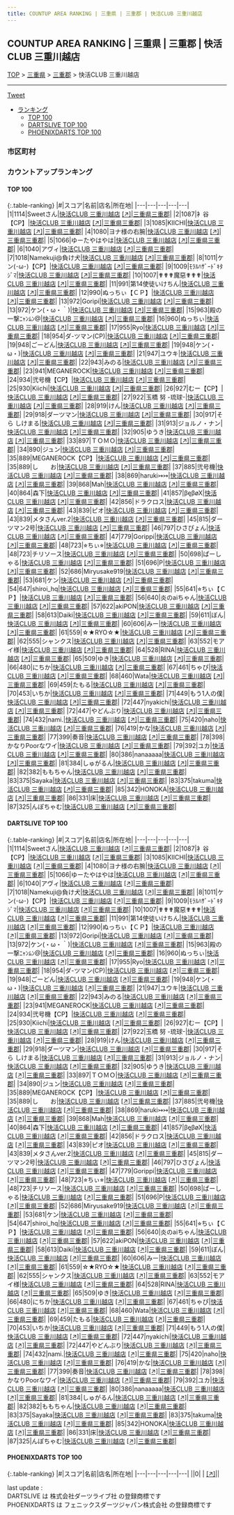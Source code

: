 ```yaml
---
title: COUNTUP AREA RANKING | 三重県 | 三重郡 | 快活CLUB 三重川越店
---
```

## COUNTUP AREA RANKING | 三重県 | 三重郡 | 快活CLUB 三重川越店

[TOP](/darts/rank/) > [三重県](/darts/rank/三重県/) > [三重郡](/darts/rank/三重県/三重郡/) > 快活CLUB 三重川越店

___

<a href="https://twitter.com/share?ref_src=twsrc%5Etfw" data-text="COUNTUP AREA RANKING | 三重県三重郡快活CLUB 三重川越店" class="twitter-share-button" data-hashtags="DARTSLIVE,PHOENIXDARTS,darts,ダーツ" data-show-count="false">Tweet</a>

* [ランキング](#カウントアップランキング)
    * [TOP 100](#top-100)
    * [DARTSLIVE TOP 100](#dartslive-top-100)
    * [PHOENIXDARTS TOP 100](#phoenixdarts-top-100)

### 市区町村

<ul>

</ul>

### カウントアップランキング

#### TOP 100



{:.table-ranking}
|#|スコア|名前|店名|所在地|
|---|---|---|---|---|
|1|1114|<span class="rank-name-dl">Sweetさん</span>|<a href="/darts/rank/shops/ddd2017b80df137f5f9f3321c1147265.html">快活CLUB 三重川越店</a> <a href="https://search.dartslive.com/jp/shop/ddd2017b80df137f5f9f3321c1147265">[↗]</a>|<a href="/darts/rank/三重県/三重郡">三重県三重郡</a>|
|2|1087|<span class="rank-name-dl">衤谷【CP】</span>|<a href="/darts/rank/shops/ddd2017b80df137f5f9f3321c1147265.html">快活CLUB 三重川越店</a> <a href="https://search.dartslive.com/jp/shop/ddd2017b80df137f5f9f3321c1147265">[↗]</a>|<a href="/darts/rank/三重県/三重郡">三重県三重郡</a>|
|3|1085|<span class="rank-name-dl">KIICHI</span>|<a href="/darts/rank/shops/ddd2017b80df137f5f9f3321c1147265.html">快活CLUB 三重川越店</a> <a href="https://search.dartslive.com/jp/shop/ddd2017b80df137f5f9f3321c1147265">[↗]</a>|<a href="/darts/rank/三重県/三重郡">三重県三重郡</a>|
|4|1080|<span class="rank-name-dl">ヨナ様の右腕</span>|<a href="/darts/rank/shops/ddd2017b80df137f5f9f3321c1147265.html">快活CLUB 三重川越店</a> <a href="https://search.dartslive.com/jp/shop/ddd2017b80df137f5f9f3321c1147265">[↗]</a>|<a href="/darts/rank/三重県/三重郡">三重県三重郡</a>|
|5|1066|<span class="rank-name-dl">ゆーたやはやは</span>|<a href="/darts/rank/shops/ddd2017b80df137f5f9f3321c1147265.html">快活CLUB 三重川越店</a> <a href="https://search.dartslive.com/jp/shop/ddd2017b80df137f5f9f3321c1147265">[↗]</a>|<a href="/darts/rank/三重県/三重郡">三重県三重郡</a>|
|6|1040|<span class="rank-name-dl">アヴィ</span>|<a href="/darts/rank/shops/ddd2017b80df137f5f9f3321c1147265.html">快活CLUB 三重川越店</a> <a href="https://search.dartslive.com/jp/shop/ddd2017b80df137f5f9f3321c1147265">[↗]</a>|<a href="/darts/rank/三重県/三重郡">三重県三重郡</a>|
|7|1018|<span class="rank-name-dl">Namekuji@負け犬</span>|<a href="/darts/rank/shops/ddd2017b80df137f5f9f3321c1147265.html">快活CLUB 三重川越店</a> <a href="https://search.dartslive.com/jp/shop/ddd2017b80df137f5f9f3321c1147265">[↗]</a>|<a href="/darts/rank/三重県/三重郡">三重県三重郡</a>|
|8|1011|<span class="rank-name-dl">ケン(･ω･)【CP】</span>|<a href="/darts/rank/shops/ddd2017b80df137f5f9f3321c1147265.html">快活CLUB 三重川越店</a> <a href="https://search.dartslive.com/jp/shop/ddd2017b80df137f5f9f3321c1147265">[↗]</a>|<a href="/darts/rank/三重県/三重郡">三重県三重郡</a>|
|9|1009|<span class="rank-name-dl">ﾓﾗﾙﾊｻﾞｰﾄﾞｷﾀｼﾞﾏ</span>|<a href="/darts/rank/shops/ddd2017b80df137f5f9f3321c1147265.html">快活CLUB 三重川越店</a> <a href="https://search.dartslive.com/jp/shop/ddd2017b80df137f5f9f3321c1147265">[↗]</a>|<a href="/darts/rank/三重県/三重郡">三重県三重郡</a>|
|10|1007|<span class="rank-name-dl">✟✟✟魔惡✟✟✟</span>|<a href="/darts/rank/shops/ddd2017b80df137f5f9f3321c1147265.html">快活CLUB 三重川越店</a> <a href="https://search.dartslive.com/jp/shop/ddd2017b80df137f5f9f3321c1147265">[↗]</a>|<a href="/darts/rank/三重県/三重郡">三重県三重郡</a>|
|11|991|<span class="rank-name-dl">第14使徒いけちん</span>|<a href="/darts/rank/shops/ddd2017b80df137f5f9f3321c1147265.html">快活CLUB 三重川越店</a> <a href="https://search.dartslive.com/jp/shop/ddd2017b80df137f5f9f3321c1147265">[↗]</a>|<a href="/darts/rank/三重県/三重郡">三重県三重郡</a>|
|12|990|<span class="rank-name-dl">ぬっちぃ【ＣＰ】</span>|<a href="/darts/rank/shops/ddd2017b80df137f5f9f3321c1147265.html">快活CLUB 三重川越店</a> <a href="https://search.dartslive.com/jp/shop/ddd2017b80df137f5f9f3321c1147265">[↗]</a>|<a href="/darts/rank/三重県/三重郡">三重県三重郡</a>|
|13|972|<span class="rank-name-dl">Goripi</span>|<a href="/darts/rank/shops/ddd2017b80df137f5f9f3321c1147265.html">快活CLUB 三重川越店</a> <a href="https://search.dartslive.com/jp/shop/ddd2017b80df137f5f9f3321c1147265">[↗]</a>|<a href="/darts/rank/三重県/三重郡">三重県三重郡</a>|
|13|972|<span class="rank-name-dl">ケン(・ω・｀)</span>|<a href="/darts/rank/shops/ddd2017b80df137f5f9f3321c1147265.html">快活CLUB 三重川越店</a> <a href="https://search.dartslive.com/jp/shop/ddd2017b80df137f5f9f3321c1147265">[↗]</a>|<a href="/darts/rank/三重県/三重郡">三重県三重郡</a>|
|15|963|<span class="rank-name-dl">殿の一撃ﾆｬﾝﾑﾝ@</span>|<a href="/darts/rank/shops/ddd2017b80df137f5f9f3321c1147265.html">快活CLUB 三重川越店</a> <a href="https://search.dartslive.com/jp/shop/ddd2017b80df137f5f9f3321c1147265">[↗]</a>|<a href="/darts/rank/三重県/三重郡">三重県三重郡</a>|
|16|960|<span class="rank-name-dl">ぬっちぃ</span>|<a href="/darts/rank/shops/ddd2017b80df137f5f9f3321c1147265.html">快活CLUB 三重川越店</a> <a href="https://search.dartslive.com/jp/shop/ddd2017b80df137f5f9f3321c1147265">[↗]</a>|<a href="/darts/rank/三重県/三重郡">三重県三重郡</a>|
|17|955|<span class="rank-name-dl">Ryo</span>|<a href="/darts/rank/shops/ddd2017b80df137f5f9f3321c1147265.html">快活CLUB 三重川越店</a> <a href="https://search.dartslive.com/jp/shop/ddd2017b80df137f5f9f3321c1147265">[↗]</a>|<a href="/darts/rank/三重県/三重郡">三重県三重郡</a>|
|18|954|<span class="rank-name-dl">ダ-ツマン(CP)</span>|<a href="/darts/rank/shops/ddd2017b80df137f5f9f3321c1147265.html">快活CLUB 三重川越店</a> <a href="https://search.dartslive.com/jp/shop/ddd2017b80df137f5f9f3321c1147265">[↗]</a>|<a href="/darts/rank/三重県/三重郡">三重県三重郡</a>|
|19|948|<span class="rank-name-dl">ごーどん</span>|<a href="/darts/rank/shops/ddd2017b80df137f5f9f3321c1147265.html">快活CLUB 三重川越店</a> <a href="https://search.dartslive.com/jp/shop/ddd2017b80df137f5f9f3321c1147265">[↗]</a>|<a href="/darts/rank/三重県/三重郡">三重県三重郡</a>|
|19|948|<span class="rank-name-dl">ケン(・ω・)</span>|<a href="/darts/rank/shops/ddd2017b80df137f5f9f3321c1147265.html">快活CLUB 三重川越店</a> <a href="https://search.dartslive.com/jp/shop/ddd2017b80df137f5f9f3321c1147265">[↗]</a>|<a href="/darts/rank/三重県/三重郡">三重県三重郡</a>|
|21|947|<span class="rank-name-dl">ユウキ</span>|<a href="/darts/rank/shops/ddd2017b80df137f5f9f3321c1147265.html">快活CLUB 三重川越店</a> <a href="https://search.dartslive.com/jp/shop/ddd2017b80df137f5f9f3321c1147265">[↗]</a>|<a href="/darts/rank/三重県/三重郡">三重県三重郡</a>|
|22|943|<span class="rank-name-dl">みのる</span>|<a href="/darts/rank/shops/ddd2017b80df137f5f9f3321c1147265.html">快活CLUB 三重川越店</a> <a href="https://search.dartslive.com/jp/shop/ddd2017b80df137f5f9f3321c1147265">[↗]</a>|<a href="/darts/rank/三重県/三重郡">三重県三重郡</a>|
|23|941|<span class="rank-name-dl">MEGANEROCK</span>|<a href="/darts/rank/shops/ddd2017b80df137f5f9f3321c1147265.html">快活CLUB 三重川越店</a> <a href="https://search.dartslive.com/jp/shop/ddd2017b80df137f5f9f3321c1147265">[↗]</a>|<a href="/darts/rank/三重県/三重郡">三重県三重郡</a>|
|24|934|<span class="rank-name-dl">弐号機【CP】</span>|<a href="/darts/rank/shops/ddd2017b80df137f5f9f3321c1147265.html">快活CLUB 三重川越店</a> <a href="https://search.dartslive.com/jp/shop/ddd2017b80df137f5f9f3321c1147265">[↗]</a>|<a href="/darts/rank/三重県/三重郡">三重県三重郡</a>|
|25|930|<span class="rank-name-dl">Kiichi</span>|<a href="/darts/rank/shops/ddd2017b80df137f5f9f3321c1147265.html">快活CLUB 三重川越店</a> <a href="https://search.dartslive.com/jp/shop/ddd2017b80df137f5f9f3321c1147265">[↗]</a>|<a href="/darts/rank/三重県/三重郡">三重県三重郡</a>|
|26|927|<span class="rank-name-dl">むー【CP】</span>|<a href="/darts/rank/shops/ddd2017b80df137f5f9f3321c1147265.html">快活CLUB 三重川越店</a> <a href="https://search.dartslive.com/jp/shop/ddd2017b80df137f5f9f3321c1147265">[↗]</a>|<a href="/darts/rank/三重県/三重郡">三重県三重郡</a>|
|27|922|<span class="rank-name-dl">玉橋 努 -琉球-</span>|<a href="/darts/rank/shops/ddd2017b80df137f5f9f3321c1147265.html">快活CLUB 三重川越店</a> <a href="https://search.dartslive.com/jp/shop/ddd2017b80df137f5f9f3321c1147265">[↗]</a>|<a href="/darts/rank/三重県/三重郡">三重県三重郡</a>|
|28|919|<span class="rank-name-dl">けん</span>|<a href="/darts/rank/shops/ddd2017b80df137f5f9f3321c1147265.html">快活CLUB 三重川越店</a> <a href="https://search.dartslive.com/jp/shop/ddd2017b80df137f5f9f3321c1147265">[↗]</a>|<a href="/darts/rank/三重県/三重郡">三重県三重郡</a>|
|29|918|<span class="rank-name-dl">ダーツマン</span>|<a href="/darts/rank/shops/ddd2017b80df137f5f9f3321c1147265.html">快活CLUB 三重川越店</a> <a href="https://search.dartslive.com/jp/shop/ddd2017b80df137f5f9f3321c1147265">[↗]</a>|<a href="/darts/rank/三重県/三重郡">三重県三重郡</a>|
|30|917|<span class="rank-name-dl">そら しけまる</span>|<a href="/darts/rank/shops/ddd2017b80df137f5f9f3321c1147265.html">快活CLUB 三重川越店</a> <a href="https://search.dartslive.com/jp/shop/ddd2017b80df137f5f9f3321c1147265">[↗]</a>|<a href="/darts/rank/三重県/三重郡">三重県三重郡</a>|
|31|913|<span class="rank-name-dl">ジョルノ・ナン</span>|<a href="/darts/rank/shops/ddd2017b80df137f5f9f3321c1147265.html">快活CLUB 三重川越店</a> <a href="https://search.dartslive.com/jp/shop/ddd2017b80df137f5f9f3321c1147265">[↗]</a>|<a href="/darts/rank/三重県/三重郡">三重県三重郡</a>|
|32|905|<span class="rank-name-dl">ゆうき</span>|<a href="/darts/rank/shops/ddd2017b80df137f5f9f3321c1147265.html">快活CLUB 三重川越店</a> <a href="https://search.dartslive.com/jp/shop/ddd2017b80df137f5f9f3321c1147265">[↗]</a>|<a href="/darts/rank/三重県/三重郡">三重県三重郡</a>|
|33|897|<span class="rank-name-dl">ＴＯＭＯ</span>|<a href="/darts/rank/shops/ddd2017b80df137f5f9f3321c1147265.html">快活CLUB 三重川越店</a> <a href="https://search.dartslive.com/jp/shop/ddd2017b80df137f5f9f3321c1147265">[↗]</a>|<a href="/darts/rank/三重県/三重郡">三重県三重郡</a>|
|34|890|<span class="rank-name-dl">ジュン</span>|<a href="/darts/rank/shops/ddd2017b80df137f5f9f3321c1147265.html">快活CLUB 三重川越店</a> <a href="https://search.dartslive.com/jp/shop/ddd2017b80df137f5f9f3321c1147265">[↗]</a>|<a href="/darts/rank/三重県/三重郡">三重県三重郡</a>|
|35|889|<span class="rank-name-dl">MEGANEROCK【CP】</span>|<a href="/darts/rank/shops/ddd2017b80df137f5f9f3321c1147265.html">快活CLUB 三重川越店</a> <a href="https://search.dartslive.com/jp/shop/ddd2017b80df137f5f9f3321c1147265">[↗]</a>|<a href="/darts/rank/三重県/三重郡">三重県三重郡</a>|
|35|889|<span class="rank-name-dl">し　　お</span>|<a href="/darts/rank/shops/ddd2017b80df137f5f9f3321c1147265.html">快活CLUB 三重川越店</a> <a href="https://search.dartslive.com/jp/shop/ddd2017b80df137f5f9f3321c1147265">[↗]</a>|<a href="/darts/rank/三重県/三重郡">三重県三重郡</a>|
|37|885|<span class="rank-name-dl">弐号機</span>|<a href="/darts/rank/shops/ddd2017b80df137f5f9f3321c1147265.html">快活CLUB 三重川越店</a> <a href="https://search.dartslive.com/jp/shop/ddd2017b80df137f5f9f3321c1147265">[↗]</a>|<a href="/darts/rank/三重県/三重郡">三重県三重郡</a>|
|38|869|<span class="rank-name-dl">haruki↣↣</span>|<a href="/darts/rank/shops/ddd2017b80df137f5f9f3321c1147265.html">快活CLUB 三重川越店</a> <a href="https://search.dartslive.com/jp/shop/ddd2017b80df137f5f9f3321c1147265">[↗]</a>|<a href="/darts/rank/三重県/三重郡">三重県三重郡</a>|
|39|868|<span class="rank-name-dl">Mah</span>|<a href="/darts/rank/shops/ddd2017b80df137f5f9f3321c1147265.html">快活CLUB 三重川越店</a> <a href="https://search.dartslive.com/jp/shop/ddd2017b80df137f5f9f3321c1147265">[↗]</a>|<a href="/darts/rank/三重県/三重郡">三重県三重郡</a>|
|40|864|<span class="rank-name-dl">森下</span>|<a href="/darts/rank/shops/ddd2017b80df137f5f9f3321c1147265.html">快活CLUB 三重川越店</a> <a href="https://search.dartslive.com/jp/shop/ddd2017b80df137f5f9f3321c1147265">[↗]</a>|<a href="/darts/rank/三重県/三重郡">三重県三重郡</a>|
|41|857|<span class="rank-name-dl">βęβøX</span>|<a href="/darts/rank/shops/ddd2017b80df137f5f9f3321c1147265.html">快活CLUB 三重川越店</a> <a href="https://search.dartslive.com/jp/shop/ddd2017b80df137f5f9f3321c1147265">[↗]</a>|<a href="/darts/rank/三重県/三重郡">三重県三重郡</a>|
|42|856|<span class="rank-name-dl">ドラクロス</span>|<a href="/darts/rank/shops/ddd2017b80df137f5f9f3321c1147265.html">快活CLUB 三重川越店</a> <a href="https://search.dartslive.com/jp/shop/ddd2017b80df137f5f9f3321c1147265">[↗]</a>|<a href="/darts/rank/三重県/三重郡">三重県三重郡</a>|
|43|839|<span class="rank-name-dl">ピオ</span>|<a href="/darts/rank/shops/ddd2017b80df137f5f9f3321c1147265.html">快活CLUB 三重川越店</a> <a href="https://search.dartslive.com/jp/shop/ddd2017b80df137f5f9f3321c1147265">[↗]</a>|<a href="/darts/rank/三重県/三重郡">三重県三重郡</a>|
|43|839|<span class="rank-name-dl">メタさんver.2</span>|<a href="/darts/rank/shops/ddd2017b80df137f5f9f3321c1147265.html">快活CLUB 三重川越店</a> <a href="https://search.dartslive.com/jp/shop/ddd2017b80df137f5f9f3321c1147265">[↗]</a>|<a href="/darts/rank/三重県/三重郡">三重県三重郡</a>|
|45|815|<span class="rank-name-dl">ダーツマン2号</span>|<a href="/darts/rank/shops/ddd2017b80df137f5f9f3321c1147265.html">快活CLUB 三重川越店</a> <a href="https://search.dartslive.com/jp/shop/ddd2017b80df137f5f9f3321c1147265">[↗]</a>|<a href="/darts/rank/三重県/三重郡">三重県三重郡</a>|
|46|797|<span class="rank-name-dl">ひさぴょん</span>|<a href="/darts/rank/shops/ddd2017b80df137f5f9f3321c1147265.html">快活CLUB 三重川越店</a> <a href="https://search.dartslive.com/jp/shop/ddd2017b80df137f5f9f3321c1147265">[↗]</a>|<a href="/darts/rank/三重県/三重郡">三重県三重郡</a>|
|47|779|<span class="rank-name-dl">Gorippi</span>|<a href="/darts/rank/shops/ddd2017b80df137f5f9f3321c1147265.html">快活CLUB 三重川越店</a> <a href="https://search.dartslive.com/jp/shop/ddd2017b80df137f5f9f3321c1147265">[↗]</a>|<a href="/darts/rank/三重県/三重郡">三重県三重郡</a>|
|48|723|<span class="rank-name-dl">⭐︎ちぃ⭐︎</span>|<a href="/darts/rank/shops/ddd2017b80df137f5f9f3321c1147265.html">快活CLUB 三重川越店</a> <a href="https://search.dartslive.com/jp/shop/ddd2017b80df137f5f9f3321c1147265">[↗]</a>|<a href="/darts/rank/三重県/三重郡">三重県三重郡</a>|
|48|723|<span class="rank-name-dl">チリソース</span>|<a href="/darts/rank/shops/ddd2017b80df137f5f9f3321c1147265.html">快活CLUB 三重川越店</a> <a href="https://search.dartslive.com/jp/shop/ddd2017b80df137f5f9f3321c1147265">[↗]</a>|<a href="/darts/rank/三重県/三重郡">三重県三重郡</a>|
|50|698|<span class="rank-name-dl">ぱーしゃる</span>|<a href="/darts/rank/shops/ddd2017b80df137f5f9f3321c1147265.html">快活CLUB 三重川越店</a> <a href="https://search.dartslive.com/jp/shop/ddd2017b80df137f5f9f3321c1147265">[↗]</a>|<a href="/darts/rank/三重県/三重郡">三重県三重郡</a>|
|51|696|<span class="rank-name-dl">P</span>|<a href="/darts/rank/shops/ddd2017b80df137f5f9f3321c1147265.html">快活CLUB 三重川越店</a> <a href="https://search.dartslive.com/jp/shop/ddd2017b80df137f5f9f3321c1147265">[↗]</a>|<a href="/darts/rank/三重県/三重郡">三重県三重郡</a>|
|52|686|<span class="rank-name-dl">Miryusake919</span>|<a href="/darts/rank/shops/ddd2017b80df137f5f9f3321c1147265.html">快活CLUB 三重川越店</a> <a href="https://search.dartslive.com/jp/shop/ddd2017b80df137f5f9f3321c1147265">[↗]</a>|<a href="/darts/rank/三重県/三重郡">三重県三重郡</a>|
|53|681|<span class="rank-name-dl">ケン</span>|<a href="/darts/rank/shops/ddd2017b80df137f5f9f3321c1147265.html">快活CLUB 三重川越店</a> <a href="https://search.dartslive.com/jp/shop/ddd2017b80df137f5f9f3321c1147265">[↗]</a>|<a href="/darts/rank/三重県/三重郡">三重県三重郡</a>|
|54|647|<span class="rank-name-dl">shiroi_hq</span>|<a href="/darts/rank/shops/ddd2017b80df137f5f9f3321c1147265.html">快活CLUB 三重川越店</a> <a href="https://search.dartslive.com/jp/shop/ddd2017b80df137f5f9f3321c1147265">[↗]</a>|<a href="/darts/rank/三重県/三重郡">三重県三重郡</a>|
|55|641|<span class="rank-name-dl">⭐︎ちぃ【ＣＰ】</span>|<a href="/darts/rank/shops/ddd2017b80df137f5f9f3321c1147265.html">快活CLUB 三重川越店</a> <a href="https://search.dartslive.com/jp/shop/ddd2017b80df137f5f9f3321c1147265">[↗]</a>|<a href="/darts/rank/三重県/三重郡">三重県三重郡</a>|
|56|640|<span class="rank-name-dl">炎のaiちゃん</span>|<a href="/darts/rank/shops/ddd2017b80df137f5f9f3321c1147265.html">快活CLUB 三重川越店</a> <a href="https://search.dartslive.com/jp/shop/ddd2017b80df137f5f9f3321c1147265">[↗]</a>|<a href="/darts/rank/三重県/三重郡">三重県三重郡</a>|
|57|622|<span class="rank-name-dl">akiPON</span>|<a href="/darts/rank/shops/ddd2017b80df137f5f9f3321c1147265.html">快活CLUB 三重川越店</a> <a href="https://search.dartslive.com/jp/shop/ddd2017b80df137f5f9f3321c1147265">[↗]</a>|<a href="/darts/rank/三重県/三重郡">三重県三重郡</a>|
|58|613|<span class="rank-name-dl">Daiki</span>|<a href="/darts/rank/shops/ddd2017b80df137f5f9f3321c1147265.html">快活CLUB 三重川越店</a> <a href="https://search.dartslive.com/jp/shop/ddd2017b80df137f5f9f3321c1147265">[↗]</a>|<a href="/darts/rank/三重県/三重郡">三重県三重郡</a>|
|59|611|<span class="rank-name-dl">ぼん</span>|<a href="/darts/rank/shops/ddd2017b80df137f5f9f3321c1147265.html">快活CLUB 三重川越店</a> <a href="https://search.dartslive.com/jp/shop/ddd2017b80df137f5f9f3321c1147265">[↗]</a>|<a href="/darts/rank/三重県/三重郡">三重県三重郡</a>|
|60|606|<span class="rank-name-dl">みー</span>|<a href="/darts/rank/shops/ddd2017b80df137f5f9f3321c1147265.html">快活CLUB 三重川越店</a> <a href="https://search.dartslive.com/jp/shop/ddd2017b80df137f5f9f3321c1147265">[↗]</a>|<a href="/darts/rank/三重県/三重郡">三重県三重郡</a>|
|61|559|<span class="rank-name-dl">☆★RYO☆★</span>|<a href="/darts/rank/shops/ddd2017b80df137f5f9f3321c1147265.html">快活CLUB 三重川越店</a> <a href="https://search.dartslive.com/jp/shop/ddd2017b80df137f5f9f3321c1147265">[↗]</a>|<a href="/darts/rank/三重県/三重郡">三重県三重郡</a>|
|62|555|<span class="rank-name-dl">シャンクス</span>|<a href="/darts/rank/shops/ddd2017b80df137f5f9f3321c1147265.html">快活CLUB 三重川越店</a> <a href="https://search.dartslive.com/jp/shop/ddd2017b80df137f5f9f3321c1147265">[↗]</a>|<a href="/darts/rank/三重県/三重郡">三重県三重郡</a>|
|63|552|<span class="rank-name-dl">モアイ様</span>|<a href="/darts/rank/shops/ddd2017b80df137f5f9f3321c1147265.html">快活CLUB 三重川越店</a> <a href="https://search.dartslive.com/jp/shop/ddd2017b80df137f5f9f3321c1147265">[↗]</a>|<a href="/darts/rank/三重県/三重郡">三重県三重郡</a>|
|64|528|<span class="rank-name-dl">RINA</span>|<a href="/darts/rank/shops/ddd2017b80df137f5f9f3321c1147265.html">快活CLUB 三重川越店</a> <a href="https://search.dartslive.com/jp/shop/ddd2017b80df137f5f9f3321c1147265">[↗]</a>|<a href="/darts/rank/三重県/三重郡">三重県三重郡</a>|
|65|509|<span class="rank-name-dl">ゆき</span>|<a href="/darts/rank/shops/ddd2017b80df137f5f9f3321c1147265.html">快活CLUB 三重川越店</a> <a href="https://search.dartslive.com/jp/shop/ddd2017b80df137f5f9f3321c1147265">[↗]</a>|<a href="/darts/rank/三重県/三重郡">三重県三重郡</a>|
|66|480|<span class="rank-name-dl">にちか</span>|<a href="/darts/rank/shops/ddd2017b80df137f5f9f3321c1147265.html">快活CLUB 三重川越店</a> <a href="https://search.dartslive.com/jp/shop/ddd2017b80df137f5f9f3321c1147265">[↗]</a>|<a href="/darts/rank/三重県/三重郡">三重県三重郡</a>|
|67|461|<span class="rank-name-dl">ちゃぴ</span>|<a href="/darts/rank/shops/ddd2017b80df137f5f9f3321c1147265.html">快活CLUB 三重川越店</a> <a href="https://search.dartslive.com/jp/shop/ddd2017b80df137f5f9f3321c1147265">[↗]</a>|<a href="/darts/rank/三重県/三重郡">三重県三重郡</a>|
|68|460|<span class="rank-name-dl">Wata</span>|<a href="/darts/rank/shops/ddd2017b80df137f5f9f3321c1147265.html">快活CLUB 三重川越店</a> <a href="https://search.dartslive.com/jp/shop/ddd2017b80df137f5f9f3321c1147265">[↗]</a>|<a href="/darts/rank/三重県/三重郡">三重県三重郡</a>|
|69|459|<span class="rank-name-dl">たもる</span>|<a href="/darts/rank/shops/ddd2017b80df137f5f9f3321c1147265.html">快活CLUB 三重川越店</a> <a href="https://search.dartslive.com/jp/shop/ddd2017b80df137f5f9f3321c1147265">[↗]</a>|<a href="/darts/rank/三重県/三重郡">三重県三重郡</a>|
|70|453|<span class="rank-name-dl">いちか</span>|<a href="/darts/rank/shops/ddd2017b80df137f5f9f3321c1147265.html">快活CLUB 三重川越店</a> <a href="https://search.dartslive.com/jp/shop/ddd2017b80df137f5f9f3321c1147265">[↗]</a>|<a href="/darts/rank/三重県/三重郡">三重県三重郡</a>|
|71|449|<span class="rank-name-dl">もう1人の僕</span>|<a href="/darts/rank/shops/ddd2017b80df137f5f9f3321c1147265.html">快活CLUB 三重川越店</a> <a href="https://search.dartslive.com/jp/shop/ddd2017b80df137f5f9f3321c1147265">[↗]</a>|<a href="/darts/rank/三重県/三重郡">三重県三重郡</a>|
|72|447|<span class="rank-name-dl">nyakichi</span>|<a href="/darts/rank/shops/ddd2017b80df137f5f9f3321c1147265.html">快活CLUB 三重川越店</a> <a href="https://search.dartslive.com/jp/shop/ddd2017b80df137f5f9f3321c1147265">[↗]</a>|<a href="/darts/rank/三重県/三重郡">三重県三重郡</a>|
|72|447|<span class="rank-name-dl">やどんぶり</span>|<a href="/darts/rank/shops/ddd2017b80df137f5f9f3321c1147265.html">快活CLUB 三重川越店</a> <a href="https://search.dartslive.com/jp/shop/ddd2017b80df137f5f9f3321c1147265">[↗]</a>|<a href="/darts/rank/三重県/三重郡">三重県三重郡</a>|
|74|432|<span class="rank-name-dl">nami.</span>|<a href="/darts/rank/shops/ddd2017b80df137f5f9f3321c1147265.html">快活CLUB 三重川越店</a> <a href="https://search.dartslive.com/jp/shop/ddd2017b80df137f5f9f3321c1147265">[↗]</a>|<a href="/darts/rank/三重県/三重郡">三重県三重郡</a>|
|75|420|<span class="rank-name-dl">naho</span>|<a href="/darts/rank/shops/ddd2017b80df137f5f9f3321c1147265.html">快活CLUB 三重川越店</a> <a href="https://search.dartslive.com/jp/shop/ddd2017b80df137f5f9f3321c1147265">[↗]</a>|<a href="/darts/rank/三重県/三重郡">三重県三重郡</a>|
|76|419|<span class="rank-name-dl">かな</span>|<a href="/darts/rank/shops/ddd2017b80df137f5f9f3321c1147265.html">快活CLUB 三重川越店</a> <a href="https://search.dartslive.com/jp/shop/ddd2017b80df137f5f9f3321c1147265">[↗]</a>|<a href="/darts/rank/三重県/三重郡">三重県三重郡</a>|
|77|399|<span class="rank-name-dl">奏音</span>|<a href="/darts/rank/shops/ddd2017b80df137f5f9f3321c1147265.html">快活CLUB 三重川越店</a> <a href="https://search.dartslive.com/jp/shop/ddd2017b80df137f5f9f3321c1147265">[↗]</a>|<a href="/darts/rank/三重県/三重郡">三重県三重郡</a>|
|78|398|<span class="rank-name-dl">かなりPoorなワイ</span>|<a href="/darts/rank/shops/ddd2017b80df137f5f9f3321c1147265.html">快活CLUB 三重川越店</a> <a href="https://search.dartslive.com/jp/shop/ddd2017b80df137f5f9f3321c1147265">[↗]</a>|<a href="/darts/rank/三重県/三重郡">三重県三重郡</a>|
|79|392|<span class="rank-name-dl">ユカ</span>|<a href="/darts/rank/shops/ddd2017b80df137f5f9f3321c1147265.html">快活CLUB 三重川越店</a> <a href="https://search.dartslive.com/jp/shop/ddd2017b80df137f5f9f3321c1147265">[↗]</a>|<a href="/darts/rank/三重県/三重郡">三重県三重郡</a>|
|80|386|<span class="rank-name-dl">nanaaaaa</span>|<a href="/darts/rank/shops/ddd2017b80df137f5f9f3321c1147265.html">快活CLUB 三重川越店</a> <a href="https://search.dartslive.com/jp/shop/ddd2017b80df137f5f9f3321c1147265">[↗]</a>|<a href="/darts/rank/三重県/三重郡">三重県三重郡</a>|
|81|384|<span class="rank-name-dl">しゅがるん</span>|<a href="/darts/rank/shops/ddd2017b80df137f5f9f3321c1147265.html">快活CLUB 三重川越店</a> <a href="https://search.dartslive.com/jp/shop/ddd2017b80df137f5f9f3321c1147265">[↗]</a>|<a href="/darts/rank/三重県/三重郡">三重県三重郡</a>|
|82|382|<span class="rank-name-dl">ももちゃん</span>|<a href="/darts/rank/shops/ddd2017b80df137f5f9f3321c1147265.html">快活CLUB 三重川越店</a> <a href="https://search.dartslive.com/jp/shop/ddd2017b80df137f5f9f3321c1147265">[↗]</a>|<a href="/darts/rank/三重県/三重郡">三重県三重郡</a>|
|83|375|<span class="rank-name-dl">Sayaka</span>|<a href="/darts/rank/shops/ddd2017b80df137f5f9f3321c1147265.html">快活CLUB 三重川越店</a> <a href="https://search.dartslive.com/jp/shop/ddd2017b80df137f5f9f3321c1147265">[↗]</a>|<a href="/darts/rank/三重県/三重郡">三重県三重郡</a>|
|83|375|<span class="rank-name-dl">takuma</span>|<a href="/darts/rank/shops/ddd2017b80df137f5f9f3321c1147265.html">快活CLUB 三重川越店</a> <a href="https://search.dartslive.com/jp/shop/ddd2017b80df137f5f9f3321c1147265">[↗]</a>|<a href="/darts/rank/三重県/三重郡">三重県三重郡</a>|
|85|342|<span class="rank-name-dl">HONOKA</span>|<a href="/darts/rank/shops/ddd2017b80df137f5f9f3321c1147265.html">快活CLUB 三重川越店</a> <a href="https://search.dartslive.com/jp/shop/ddd2017b80df137f5f9f3321c1147265">[↗]</a>|<a href="/darts/rank/三重県/三重郡">三重県三重郡</a>|
|86|331|<span class="rank-name-dl">床</span>|<a href="/darts/rank/shops/ddd2017b80df137f5f9f3321c1147265.html">快活CLUB 三重川越店</a> <a href="https://search.dartslive.com/jp/shop/ddd2017b80df137f5f9f3321c1147265">[↗]</a>|<a href="/darts/rank/三重県/三重郡">三重県三重郡</a>|
|87|325|<span class="rank-name-dl">んぽちゃむ</span>|<a href="/darts/rank/shops/ddd2017b80df137f5f9f3321c1147265.html">快活CLUB 三重川越店</a> <a href="https://search.dartslive.com/jp/shop/ddd2017b80df137f5f9f3321c1147265">[↗]</a>|<a href="/darts/rank/三重県/三重郡">三重県三重郡</a>|


#### DARTSLIVE TOP 100



{:.table-ranking}
|#|スコア|名前|店名|所在地|
|---|---|---|---|---|
|1|1114|<span class="rank-name-dl">Sweetさん</span>|<a href="/darts/rank/shops/ddd2017b80df137f5f9f3321c1147265.html">快活CLUB 三重川越店</a> <a href="https://search.dartslive.com/jp/shop/ddd2017b80df137f5f9f3321c1147265">[↗]</a>|<a href="/darts/rank/三重県/三重郡">三重県三重郡</a>|
|2|1087|<span class="rank-name-dl">衤谷【CP】</span>|<a href="/darts/rank/shops/ddd2017b80df137f5f9f3321c1147265.html">快活CLUB 三重川越店</a> <a href="https://search.dartslive.com/jp/shop/ddd2017b80df137f5f9f3321c1147265">[↗]</a>|<a href="/darts/rank/三重県/三重郡">三重県三重郡</a>|
|3|1085|<span class="rank-name-dl">KIICHI</span>|<a href="/darts/rank/shops/ddd2017b80df137f5f9f3321c1147265.html">快活CLUB 三重川越店</a> <a href="https://search.dartslive.com/jp/shop/ddd2017b80df137f5f9f3321c1147265">[↗]</a>|<a href="/darts/rank/三重県/三重郡">三重県三重郡</a>|
|4|1080|<span class="rank-name-dl">ヨナ様の右腕</span>|<a href="/darts/rank/shops/ddd2017b80df137f5f9f3321c1147265.html">快活CLUB 三重川越店</a> <a href="https://search.dartslive.com/jp/shop/ddd2017b80df137f5f9f3321c1147265">[↗]</a>|<a href="/darts/rank/三重県/三重郡">三重県三重郡</a>|
|5|1066|<span class="rank-name-dl">ゆーたやはやは</span>|<a href="/darts/rank/shops/ddd2017b80df137f5f9f3321c1147265.html">快活CLUB 三重川越店</a> <a href="https://search.dartslive.com/jp/shop/ddd2017b80df137f5f9f3321c1147265">[↗]</a>|<a href="/darts/rank/三重県/三重郡">三重県三重郡</a>|
|6|1040|<span class="rank-name-dl">アヴィ</span>|<a href="/darts/rank/shops/ddd2017b80df137f5f9f3321c1147265.html">快活CLUB 三重川越店</a> <a href="https://search.dartslive.com/jp/shop/ddd2017b80df137f5f9f3321c1147265">[↗]</a>|<a href="/darts/rank/三重県/三重郡">三重県三重郡</a>|
|7|1018|<span class="rank-name-dl">Namekuji@負け犬</span>|<a href="/darts/rank/shops/ddd2017b80df137f5f9f3321c1147265.html">快活CLUB 三重川越店</a> <a href="https://search.dartslive.com/jp/shop/ddd2017b80df137f5f9f3321c1147265">[↗]</a>|<a href="/darts/rank/三重県/三重郡">三重県三重郡</a>|
|8|1011|<span class="rank-name-dl">ケン(･ω･)【CP】</span>|<a href="/darts/rank/shops/ddd2017b80df137f5f9f3321c1147265.html">快活CLUB 三重川越店</a> <a href="https://search.dartslive.com/jp/shop/ddd2017b80df137f5f9f3321c1147265">[↗]</a>|<a href="/darts/rank/三重県/三重郡">三重県三重郡</a>|
|9|1009|<span class="rank-name-dl">ﾓﾗﾙﾊｻﾞｰﾄﾞｷﾀｼﾞﾏ</span>|<a href="/darts/rank/shops/ddd2017b80df137f5f9f3321c1147265.html">快活CLUB 三重川越店</a> <a href="https://search.dartslive.com/jp/shop/ddd2017b80df137f5f9f3321c1147265">[↗]</a>|<a href="/darts/rank/三重県/三重郡">三重県三重郡</a>|
|10|1007|<span class="rank-name-dl">✟✟✟魔惡✟✟✟</span>|<a href="/darts/rank/shops/ddd2017b80df137f5f9f3321c1147265.html">快活CLUB 三重川越店</a> <a href="https://search.dartslive.com/jp/shop/ddd2017b80df137f5f9f3321c1147265">[↗]</a>|<a href="/darts/rank/三重県/三重郡">三重県三重郡</a>|
|11|991|<span class="rank-name-dl">第14使徒いけちん</span>|<a href="/darts/rank/shops/ddd2017b80df137f5f9f3321c1147265.html">快活CLUB 三重川越店</a> <a href="https://search.dartslive.com/jp/shop/ddd2017b80df137f5f9f3321c1147265">[↗]</a>|<a href="/darts/rank/三重県/三重郡">三重県三重郡</a>|
|12|990|<span class="rank-name-dl">ぬっちぃ【ＣＰ】</span>|<a href="/darts/rank/shops/ddd2017b80df137f5f9f3321c1147265.html">快活CLUB 三重川越店</a> <a href="https://search.dartslive.com/jp/shop/ddd2017b80df137f5f9f3321c1147265">[↗]</a>|<a href="/darts/rank/三重県/三重郡">三重県三重郡</a>|
|13|972|<span class="rank-name-dl">Goripi</span>|<a href="/darts/rank/shops/ddd2017b80df137f5f9f3321c1147265.html">快活CLUB 三重川越店</a> <a href="https://search.dartslive.com/jp/shop/ddd2017b80df137f5f9f3321c1147265">[↗]</a>|<a href="/darts/rank/三重県/三重郡">三重県三重郡</a>|
|13|972|<span class="rank-name-dl">ケン(・ω・｀)</span>|<a href="/darts/rank/shops/ddd2017b80df137f5f9f3321c1147265.html">快活CLUB 三重川越店</a> <a href="https://search.dartslive.com/jp/shop/ddd2017b80df137f5f9f3321c1147265">[↗]</a>|<a href="/darts/rank/三重県/三重郡">三重県三重郡</a>|
|15|963|<span class="rank-name-dl">殿の一撃ﾆｬﾝﾑﾝ@</span>|<a href="/darts/rank/shops/ddd2017b80df137f5f9f3321c1147265.html">快活CLUB 三重川越店</a> <a href="https://search.dartslive.com/jp/shop/ddd2017b80df137f5f9f3321c1147265">[↗]</a>|<a href="/darts/rank/三重県/三重郡">三重県三重郡</a>|
|16|960|<span class="rank-name-dl">ぬっちぃ</span>|<a href="/darts/rank/shops/ddd2017b80df137f5f9f3321c1147265.html">快活CLUB 三重川越店</a> <a href="https://search.dartslive.com/jp/shop/ddd2017b80df137f5f9f3321c1147265">[↗]</a>|<a href="/darts/rank/三重県/三重郡">三重県三重郡</a>|
|17|955|<span class="rank-name-dl">Ryo</span>|<a href="/darts/rank/shops/ddd2017b80df137f5f9f3321c1147265.html">快活CLUB 三重川越店</a> <a href="https://search.dartslive.com/jp/shop/ddd2017b80df137f5f9f3321c1147265">[↗]</a>|<a href="/darts/rank/三重県/三重郡">三重県三重郡</a>|
|18|954|<span class="rank-name-dl">ダ-ツマン(CP)</span>|<a href="/darts/rank/shops/ddd2017b80df137f5f9f3321c1147265.html">快活CLUB 三重川越店</a> <a href="https://search.dartslive.com/jp/shop/ddd2017b80df137f5f9f3321c1147265">[↗]</a>|<a href="/darts/rank/三重県/三重郡">三重県三重郡</a>|
|19|948|<span class="rank-name-dl">ごーどん</span>|<a href="/darts/rank/shops/ddd2017b80df137f5f9f3321c1147265.html">快活CLUB 三重川越店</a> <a href="https://search.dartslive.com/jp/shop/ddd2017b80df137f5f9f3321c1147265">[↗]</a>|<a href="/darts/rank/三重県/三重郡">三重県三重郡</a>|
|19|948|<span class="rank-name-dl">ケン(・ω・)</span>|<a href="/darts/rank/shops/ddd2017b80df137f5f9f3321c1147265.html">快活CLUB 三重川越店</a> <a href="https://search.dartslive.com/jp/shop/ddd2017b80df137f5f9f3321c1147265">[↗]</a>|<a href="/darts/rank/三重県/三重郡">三重県三重郡</a>|
|21|947|<span class="rank-name-dl">ユウキ</span>|<a href="/darts/rank/shops/ddd2017b80df137f5f9f3321c1147265.html">快活CLUB 三重川越店</a> <a href="https://search.dartslive.com/jp/shop/ddd2017b80df137f5f9f3321c1147265">[↗]</a>|<a href="/darts/rank/三重県/三重郡">三重県三重郡</a>|
|22|943|<span class="rank-name-dl">みのる</span>|<a href="/darts/rank/shops/ddd2017b80df137f5f9f3321c1147265.html">快活CLUB 三重川越店</a> <a href="https://search.dartslive.com/jp/shop/ddd2017b80df137f5f9f3321c1147265">[↗]</a>|<a href="/darts/rank/三重県/三重郡">三重県三重郡</a>|
|23|941|<span class="rank-name-dl">MEGANEROCK</span>|<a href="/darts/rank/shops/ddd2017b80df137f5f9f3321c1147265.html">快活CLUB 三重川越店</a> <a href="https://search.dartslive.com/jp/shop/ddd2017b80df137f5f9f3321c1147265">[↗]</a>|<a href="/darts/rank/三重県/三重郡">三重県三重郡</a>|
|24|934|<span class="rank-name-dl">弐号機【CP】</span>|<a href="/darts/rank/shops/ddd2017b80df137f5f9f3321c1147265.html">快活CLUB 三重川越店</a> <a href="https://search.dartslive.com/jp/shop/ddd2017b80df137f5f9f3321c1147265">[↗]</a>|<a href="/darts/rank/三重県/三重郡">三重県三重郡</a>|
|25|930|<span class="rank-name-dl">Kiichi</span>|<a href="/darts/rank/shops/ddd2017b80df137f5f9f3321c1147265.html">快活CLUB 三重川越店</a> <a href="https://search.dartslive.com/jp/shop/ddd2017b80df137f5f9f3321c1147265">[↗]</a>|<a href="/darts/rank/三重県/三重郡">三重県三重郡</a>|
|26|927|<span class="rank-name-dl">むー【CP】</span>|<a href="/darts/rank/shops/ddd2017b80df137f5f9f3321c1147265.html">快活CLUB 三重川越店</a> <a href="https://search.dartslive.com/jp/shop/ddd2017b80df137f5f9f3321c1147265">[↗]</a>|<a href="/darts/rank/三重県/三重郡">三重県三重郡</a>|
|27|922|<span class="rank-name-dl">玉橋 努 -琉球-</span>|<a href="/darts/rank/shops/ddd2017b80df137f5f9f3321c1147265.html">快活CLUB 三重川越店</a> <a href="https://search.dartslive.com/jp/shop/ddd2017b80df137f5f9f3321c1147265">[↗]</a>|<a href="/darts/rank/三重県/三重郡">三重県三重郡</a>|
|28|919|<span class="rank-name-dl">けん</span>|<a href="/darts/rank/shops/ddd2017b80df137f5f9f3321c1147265.html">快活CLUB 三重川越店</a> <a href="https://search.dartslive.com/jp/shop/ddd2017b80df137f5f9f3321c1147265">[↗]</a>|<a href="/darts/rank/三重県/三重郡">三重県三重郡</a>|
|29|918|<span class="rank-name-dl">ダーツマン</span>|<a href="/darts/rank/shops/ddd2017b80df137f5f9f3321c1147265.html">快活CLUB 三重川越店</a> <a href="https://search.dartslive.com/jp/shop/ddd2017b80df137f5f9f3321c1147265">[↗]</a>|<a href="/darts/rank/三重県/三重郡">三重県三重郡</a>|
|30|917|<span class="rank-name-dl">そら しけまる</span>|<a href="/darts/rank/shops/ddd2017b80df137f5f9f3321c1147265.html">快活CLUB 三重川越店</a> <a href="https://search.dartslive.com/jp/shop/ddd2017b80df137f5f9f3321c1147265">[↗]</a>|<a href="/darts/rank/三重県/三重郡">三重県三重郡</a>|
|31|913|<span class="rank-name-dl">ジョルノ・ナン</span>|<a href="/darts/rank/shops/ddd2017b80df137f5f9f3321c1147265.html">快活CLUB 三重川越店</a> <a href="https://search.dartslive.com/jp/shop/ddd2017b80df137f5f9f3321c1147265">[↗]</a>|<a href="/darts/rank/三重県/三重郡">三重県三重郡</a>|
|32|905|<span class="rank-name-dl">ゆうき</span>|<a href="/darts/rank/shops/ddd2017b80df137f5f9f3321c1147265.html">快活CLUB 三重川越店</a> <a href="https://search.dartslive.com/jp/shop/ddd2017b80df137f5f9f3321c1147265">[↗]</a>|<a href="/darts/rank/三重県/三重郡">三重県三重郡</a>|
|33|897|<span class="rank-name-dl">ＴＯＭＯ</span>|<a href="/darts/rank/shops/ddd2017b80df137f5f9f3321c1147265.html">快活CLUB 三重川越店</a> <a href="https://search.dartslive.com/jp/shop/ddd2017b80df137f5f9f3321c1147265">[↗]</a>|<a href="/darts/rank/三重県/三重郡">三重県三重郡</a>|
|34|890|<span class="rank-name-dl">ジュン</span>|<a href="/darts/rank/shops/ddd2017b80df137f5f9f3321c1147265.html">快活CLUB 三重川越店</a> <a href="https://search.dartslive.com/jp/shop/ddd2017b80df137f5f9f3321c1147265">[↗]</a>|<a href="/darts/rank/三重県/三重郡">三重県三重郡</a>|
|35|889|<span class="rank-name-dl">MEGANEROCK【CP】</span>|<a href="/darts/rank/shops/ddd2017b80df137f5f9f3321c1147265.html">快活CLUB 三重川越店</a> <a href="https://search.dartslive.com/jp/shop/ddd2017b80df137f5f9f3321c1147265">[↗]</a>|<a href="/darts/rank/三重県/三重郡">三重県三重郡</a>|
|35|889|<span class="rank-name-dl">し　　お</span>|<a href="/darts/rank/shops/ddd2017b80df137f5f9f3321c1147265.html">快活CLUB 三重川越店</a> <a href="https://search.dartslive.com/jp/shop/ddd2017b80df137f5f9f3321c1147265">[↗]</a>|<a href="/darts/rank/三重県/三重郡">三重県三重郡</a>|
|37|885|<span class="rank-name-dl">弐号機</span>|<a href="/darts/rank/shops/ddd2017b80df137f5f9f3321c1147265.html">快活CLUB 三重川越店</a> <a href="https://search.dartslive.com/jp/shop/ddd2017b80df137f5f9f3321c1147265">[↗]</a>|<a href="/darts/rank/三重県/三重郡">三重県三重郡</a>|
|38|869|<span class="rank-name-dl">haruki↣↣</span>|<a href="/darts/rank/shops/ddd2017b80df137f5f9f3321c1147265.html">快活CLUB 三重川越店</a> <a href="https://search.dartslive.com/jp/shop/ddd2017b80df137f5f9f3321c1147265">[↗]</a>|<a href="/darts/rank/三重県/三重郡">三重県三重郡</a>|
|39|868|<span class="rank-name-dl">Mah</span>|<a href="/darts/rank/shops/ddd2017b80df137f5f9f3321c1147265.html">快活CLUB 三重川越店</a> <a href="https://search.dartslive.com/jp/shop/ddd2017b80df137f5f9f3321c1147265">[↗]</a>|<a href="/darts/rank/三重県/三重郡">三重県三重郡</a>|
|40|864|<span class="rank-name-dl">森下</span>|<a href="/darts/rank/shops/ddd2017b80df137f5f9f3321c1147265.html">快活CLUB 三重川越店</a> <a href="https://search.dartslive.com/jp/shop/ddd2017b80df137f5f9f3321c1147265">[↗]</a>|<a href="/darts/rank/三重県/三重郡">三重県三重郡</a>|
|41|857|<span class="rank-name-dl">βęβøX</span>|<a href="/darts/rank/shops/ddd2017b80df137f5f9f3321c1147265.html">快活CLUB 三重川越店</a> <a href="https://search.dartslive.com/jp/shop/ddd2017b80df137f5f9f3321c1147265">[↗]</a>|<a href="/darts/rank/三重県/三重郡">三重県三重郡</a>|
|42|856|<span class="rank-name-dl">ドラクロス</span>|<a href="/darts/rank/shops/ddd2017b80df137f5f9f3321c1147265.html">快活CLUB 三重川越店</a> <a href="https://search.dartslive.com/jp/shop/ddd2017b80df137f5f9f3321c1147265">[↗]</a>|<a href="/darts/rank/三重県/三重郡">三重県三重郡</a>|
|43|839|<span class="rank-name-dl">ピオ</span>|<a href="/darts/rank/shops/ddd2017b80df137f5f9f3321c1147265.html">快活CLUB 三重川越店</a> <a href="https://search.dartslive.com/jp/shop/ddd2017b80df137f5f9f3321c1147265">[↗]</a>|<a href="/darts/rank/三重県/三重郡">三重県三重郡</a>|
|43|839|<span class="rank-name-dl">メタさんver.2</span>|<a href="/darts/rank/shops/ddd2017b80df137f5f9f3321c1147265.html">快活CLUB 三重川越店</a> <a href="https://search.dartslive.com/jp/shop/ddd2017b80df137f5f9f3321c1147265">[↗]</a>|<a href="/darts/rank/三重県/三重郡">三重県三重郡</a>|
|45|815|<span class="rank-name-dl">ダーツマン2号</span>|<a href="/darts/rank/shops/ddd2017b80df137f5f9f3321c1147265.html">快活CLUB 三重川越店</a> <a href="https://search.dartslive.com/jp/shop/ddd2017b80df137f5f9f3321c1147265">[↗]</a>|<a href="/darts/rank/三重県/三重郡">三重県三重郡</a>|
|46|797|<span class="rank-name-dl">ひさぴょん</span>|<a href="/darts/rank/shops/ddd2017b80df137f5f9f3321c1147265.html">快活CLUB 三重川越店</a> <a href="https://search.dartslive.com/jp/shop/ddd2017b80df137f5f9f3321c1147265">[↗]</a>|<a href="/darts/rank/三重県/三重郡">三重県三重郡</a>|
|47|779|<span class="rank-name-dl">Gorippi</span>|<a href="/darts/rank/shops/ddd2017b80df137f5f9f3321c1147265.html">快活CLUB 三重川越店</a> <a href="https://search.dartslive.com/jp/shop/ddd2017b80df137f5f9f3321c1147265">[↗]</a>|<a href="/darts/rank/三重県/三重郡">三重県三重郡</a>|
|48|723|<span class="rank-name-dl">⭐︎ちぃ⭐︎</span>|<a href="/darts/rank/shops/ddd2017b80df137f5f9f3321c1147265.html">快活CLUB 三重川越店</a> <a href="https://search.dartslive.com/jp/shop/ddd2017b80df137f5f9f3321c1147265">[↗]</a>|<a href="/darts/rank/三重県/三重郡">三重県三重郡</a>|
|48|723|<span class="rank-name-dl">チリソース</span>|<a href="/darts/rank/shops/ddd2017b80df137f5f9f3321c1147265.html">快活CLUB 三重川越店</a> <a href="https://search.dartslive.com/jp/shop/ddd2017b80df137f5f9f3321c1147265">[↗]</a>|<a href="/darts/rank/三重県/三重郡">三重県三重郡</a>|
|50|698|<span class="rank-name-dl">ぱーしゃる</span>|<a href="/darts/rank/shops/ddd2017b80df137f5f9f3321c1147265.html">快活CLUB 三重川越店</a> <a href="https://search.dartslive.com/jp/shop/ddd2017b80df137f5f9f3321c1147265">[↗]</a>|<a href="/darts/rank/三重県/三重郡">三重県三重郡</a>|
|51|696|<span class="rank-name-dl">P</span>|<a href="/darts/rank/shops/ddd2017b80df137f5f9f3321c1147265.html">快活CLUB 三重川越店</a> <a href="https://search.dartslive.com/jp/shop/ddd2017b80df137f5f9f3321c1147265">[↗]</a>|<a href="/darts/rank/三重県/三重郡">三重県三重郡</a>|
|52|686|<span class="rank-name-dl">Miryusake919</span>|<a href="/darts/rank/shops/ddd2017b80df137f5f9f3321c1147265.html">快活CLUB 三重川越店</a> <a href="https://search.dartslive.com/jp/shop/ddd2017b80df137f5f9f3321c1147265">[↗]</a>|<a href="/darts/rank/三重県/三重郡">三重県三重郡</a>|
|53|681|<span class="rank-name-dl">ケン</span>|<a href="/darts/rank/shops/ddd2017b80df137f5f9f3321c1147265.html">快活CLUB 三重川越店</a> <a href="https://search.dartslive.com/jp/shop/ddd2017b80df137f5f9f3321c1147265">[↗]</a>|<a href="/darts/rank/三重県/三重郡">三重県三重郡</a>|
|54|647|<span class="rank-name-dl">shiroi_hq</span>|<a href="/darts/rank/shops/ddd2017b80df137f5f9f3321c1147265.html">快活CLUB 三重川越店</a> <a href="https://search.dartslive.com/jp/shop/ddd2017b80df137f5f9f3321c1147265">[↗]</a>|<a href="/darts/rank/三重県/三重郡">三重県三重郡</a>|
|55|641|<span class="rank-name-dl">⭐︎ちぃ【ＣＰ】</span>|<a href="/darts/rank/shops/ddd2017b80df137f5f9f3321c1147265.html">快活CLUB 三重川越店</a> <a href="https://search.dartslive.com/jp/shop/ddd2017b80df137f5f9f3321c1147265">[↗]</a>|<a href="/darts/rank/三重県/三重郡">三重県三重郡</a>|
|56|640|<span class="rank-name-dl">炎のaiちゃん</span>|<a href="/darts/rank/shops/ddd2017b80df137f5f9f3321c1147265.html">快活CLUB 三重川越店</a> <a href="https://search.dartslive.com/jp/shop/ddd2017b80df137f5f9f3321c1147265">[↗]</a>|<a href="/darts/rank/三重県/三重郡">三重県三重郡</a>|
|57|622|<span class="rank-name-dl">akiPON</span>|<a href="/darts/rank/shops/ddd2017b80df137f5f9f3321c1147265.html">快活CLUB 三重川越店</a> <a href="https://search.dartslive.com/jp/shop/ddd2017b80df137f5f9f3321c1147265">[↗]</a>|<a href="/darts/rank/三重県/三重郡">三重県三重郡</a>|
|58|613|<span class="rank-name-dl">Daiki</span>|<a href="/darts/rank/shops/ddd2017b80df137f5f9f3321c1147265.html">快活CLUB 三重川越店</a> <a href="https://search.dartslive.com/jp/shop/ddd2017b80df137f5f9f3321c1147265">[↗]</a>|<a href="/darts/rank/三重県/三重郡">三重県三重郡</a>|
|59|611|<span class="rank-name-dl">ぼん</span>|<a href="/darts/rank/shops/ddd2017b80df137f5f9f3321c1147265.html">快活CLUB 三重川越店</a> <a href="https://search.dartslive.com/jp/shop/ddd2017b80df137f5f9f3321c1147265">[↗]</a>|<a href="/darts/rank/三重県/三重郡">三重県三重郡</a>|
|60|606|<span class="rank-name-dl">みー</span>|<a href="/darts/rank/shops/ddd2017b80df137f5f9f3321c1147265.html">快活CLUB 三重川越店</a> <a href="https://search.dartslive.com/jp/shop/ddd2017b80df137f5f9f3321c1147265">[↗]</a>|<a href="/darts/rank/三重県/三重郡">三重県三重郡</a>|
|61|559|<span class="rank-name-dl">☆★RYO☆★</span>|<a href="/darts/rank/shops/ddd2017b80df137f5f9f3321c1147265.html">快活CLUB 三重川越店</a> <a href="https://search.dartslive.com/jp/shop/ddd2017b80df137f5f9f3321c1147265">[↗]</a>|<a href="/darts/rank/三重県/三重郡">三重県三重郡</a>|
|62|555|<span class="rank-name-dl">シャンクス</span>|<a href="/darts/rank/shops/ddd2017b80df137f5f9f3321c1147265.html">快活CLUB 三重川越店</a> <a href="https://search.dartslive.com/jp/shop/ddd2017b80df137f5f9f3321c1147265">[↗]</a>|<a href="/darts/rank/三重県/三重郡">三重県三重郡</a>|
|63|552|<span class="rank-name-dl">モアイ様</span>|<a href="/darts/rank/shops/ddd2017b80df137f5f9f3321c1147265.html">快活CLUB 三重川越店</a> <a href="https://search.dartslive.com/jp/shop/ddd2017b80df137f5f9f3321c1147265">[↗]</a>|<a href="/darts/rank/三重県/三重郡">三重県三重郡</a>|
|64|528|<span class="rank-name-dl">RINA</span>|<a href="/darts/rank/shops/ddd2017b80df137f5f9f3321c1147265.html">快活CLUB 三重川越店</a> <a href="https://search.dartslive.com/jp/shop/ddd2017b80df137f5f9f3321c1147265">[↗]</a>|<a href="/darts/rank/三重県/三重郡">三重県三重郡</a>|
|65|509|<span class="rank-name-dl">ゆき</span>|<a href="/darts/rank/shops/ddd2017b80df137f5f9f3321c1147265.html">快活CLUB 三重川越店</a> <a href="https://search.dartslive.com/jp/shop/ddd2017b80df137f5f9f3321c1147265">[↗]</a>|<a href="/darts/rank/三重県/三重郡">三重県三重郡</a>|
|66|480|<span class="rank-name-dl">にちか</span>|<a href="/darts/rank/shops/ddd2017b80df137f5f9f3321c1147265.html">快活CLUB 三重川越店</a> <a href="https://search.dartslive.com/jp/shop/ddd2017b80df137f5f9f3321c1147265">[↗]</a>|<a href="/darts/rank/三重県/三重郡">三重県三重郡</a>|
|67|461|<span class="rank-name-dl">ちゃぴ</span>|<a href="/darts/rank/shops/ddd2017b80df137f5f9f3321c1147265.html">快活CLUB 三重川越店</a> <a href="https://search.dartslive.com/jp/shop/ddd2017b80df137f5f9f3321c1147265">[↗]</a>|<a href="/darts/rank/三重県/三重郡">三重県三重郡</a>|
|68|460|<span class="rank-name-dl">Wata</span>|<a href="/darts/rank/shops/ddd2017b80df137f5f9f3321c1147265.html">快活CLUB 三重川越店</a> <a href="https://search.dartslive.com/jp/shop/ddd2017b80df137f5f9f3321c1147265">[↗]</a>|<a href="/darts/rank/三重県/三重郡">三重県三重郡</a>|
|69|459|<span class="rank-name-dl">たもる</span>|<a href="/darts/rank/shops/ddd2017b80df137f5f9f3321c1147265.html">快活CLUB 三重川越店</a> <a href="https://search.dartslive.com/jp/shop/ddd2017b80df137f5f9f3321c1147265">[↗]</a>|<a href="/darts/rank/三重県/三重郡">三重県三重郡</a>|
|70|453|<span class="rank-name-dl">いちか</span>|<a href="/darts/rank/shops/ddd2017b80df137f5f9f3321c1147265.html">快活CLUB 三重川越店</a> <a href="https://search.dartslive.com/jp/shop/ddd2017b80df137f5f9f3321c1147265">[↗]</a>|<a href="/darts/rank/三重県/三重郡">三重県三重郡</a>|
|71|449|<span class="rank-name-dl">もう1人の僕</span>|<a href="/darts/rank/shops/ddd2017b80df137f5f9f3321c1147265.html">快活CLUB 三重川越店</a> <a href="https://search.dartslive.com/jp/shop/ddd2017b80df137f5f9f3321c1147265">[↗]</a>|<a href="/darts/rank/三重県/三重郡">三重県三重郡</a>|
|72|447|<span class="rank-name-dl">nyakichi</span>|<a href="/darts/rank/shops/ddd2017b80df137f5f9f3321c1147265.html">快活CLUB 三重川越店</a> <a href="https://search.dartslive.com/jp/shop/ddd2017b80df137f5f9f3321c1147265">[↗]</a>|<a href="/darts/rank/三重県/三重郡">三重県三重郡</a>|
|72|447|<span class="rank-name-dl">やどんぶり</span>|<a href="/darts/rank/shops/ddd2017b80df137f5f9f3321c1147265.html">快活CLUB 三重川越店</a> <a href="https://search.dartslive.com/jp/shop/ddd2017b80df137f5f9f3321c1147265">[↗]</a>|<a href="/darts/rank/三重県/三重郡">三重県三重郡</a>|
|74|432|<span class="rank-name-dl">nami.</span>|<a href="/darts/rank/shops/ddd2017b80df137f5f9f3321c1147265.html">快活CLUB 三重川越店</a> <a href="https://search.dartslive.com/jp/shop/ddd2017b80df137f5f9f3321c1147265">[↗]</a>|<a href="/darts/rank/三重県/三重郡">三重県三重郡</a>|
|75|420|<span class="rank-name-dl">naho</span>|<a href="/darts/rank/shops/ddd2017b80df137f5f9f3321c1147265.html">快活CLUB 三重川越店</a> <a href="https://search.dartslive.com/jp/shop/ddd2017b80df137f5f9f3321c1147265">[↗]</a>|<a href="/darts/rank/三重県/三重郡">三重県三重郡</a>|
|76|419|<span class="rank-name-dl">かな</span>|<a href="/darts/rank/shops/ddd2017b80df137f5f9f3321c1147265.html">快活CLUB 三重川越店</a> <a href="https://search.dartslive.com/jp/shop/ddd2017b80df137f5f9f3321c1147265">[↗]</a>|<a href="/darts/rank/三重県/三重郡">三重県三重郡</a>|
|77|399|<span class="rank-name-dl">奏音</span>|<a href="/darts/rank/shops/ddd2017b80df137f5f9f3321c1147265.html">快活CLUB 三重川越店</a> <a href="https://search.dartslive.com/jp/shop/ddd2017b80df137f5f9f3321c1147265">[↗]</a>|<a href="/darts/rank/三重県/三重郡">三重県三重郡</a>|
|78|398|<span class="rank-name-dl">かなりPoorなワイ</span>|<a href="/darts/rank/shops/ddd2017b80df137f5f9f3321c1147265.html">快活CLUB 三重川越店</a> <a href="https://search.dartslive.com/jp/shop/ddd2017b80df137f5f9f3321c1147265">[↗]</a>|<a href="/darts/rank/三重県/三重郡">三重県三重郡</a>|
|79|392|<span class="rank-name-dl">ユカ</span>|<a href="/darts/rank/shops/ddd2017b80df137f5f9f3321c1147265.html">快活CLUB 三重川越店</a> <a href="https://search.dartslive.com/jp/shop/ddd2017b80df137f5f9f3321c1147265">[↗]</a>|<a href="/darts/rank/三重県/三重郡">三重県三重郡</a>|
|80|386|<span class="rank-name-dl">nanaaaaa</span>|<a href="/darts/rank/shops/ddd2017b80df137f5f9f3321c1147265.html">快活CLUB 三重川越店</a> <a href="https://search.dartslive.com/jp/shop/ddd2017b80df137f5f9f3321c1147265">[↗]</a>|<a href="/darts/rank/三重県/三重郡">三重県三重郡</a>|
|81|384|<span class="rank-name-dl">しゅがるん</span>|<a href="/darts/rank/shops/ddd2017b80df137f5f9f3321c1147265.html">快活CLUB 三重川越店</a> <a href="https://search.dartslive.com/jp/shop/ddd2017b80df137f5f9f3321c1147265">[↗]</a>|<a href="/darts/rank/三重県/三重郡">三重県三重郡</a>|
|82|382|<span class="rank-name-dl">ももちゃん</span>|<a href="/darts/rank/shops/ddd2017b80df137f5f9f3321c1147265.html">快活CLUB 三重川越店</a> <a href="https://search.dartslive.com/jp/shop/ddd2017b80df137f5f9f3321c1147265">[↗]</a>|<a href="/darts/rank/三重県/三重郡">三重県三重郡</a>|
|83|375|<span class="rank-name-dl">Sayaka</span>|<a href="/darts/rank/shops/ddd2017b80df137f5f9f3321c1147265.html">快活CLUB 三重川越店</a> <a href="https://search.dartslive.com/jp/shop/ddd2017b80df137f5f9f3321c1147265">[↗]</a>|<a href="/darts/rank/三重県/三重郡">三重県三重郡</a>|
|83|375|<span class="rank-name-dl">takuma</span>|<a href="/darts/rank/shops/ddd2017b80df137f5f9f3321c1147265.html">快活CLUB 三重川越店</a> <a href="https://search.dartslive.com/jp/shop/ddd2017b80df137f5f9f3321c1147265">[↗]</a>|<a href="/darts/rank/三重県/三重郡">三重県三重郡</a>|
|85|342|<span class="rank-name-dl">HONOKA</span>|<a href="/darts/rank/shops/ddd2017b80df137f5f9f3321c1147265.html">快活CLUB 三重川越店</a> <a href="https://search.dartslive.com/jp/shop/ddd2017b80df137f5f9f3321c1147265">[↗]</a>|<a href="/darts/rank/三重県/三重郡">三重県三重郡</a>|
|86|331|<span class="rank-name-dl">床</span>|<a href="/darts/rank/shops/ddd2017b80df137f5f9f3321c1147265.html">快活CLUB 三重川越店</a> <a href="https://search.dartslive.com/jp/shop/ddd2017b80df137f5f9f3321c1147265">[↗]</a>|<a href="/darts/rank/三重県/三重郡">三重県三重郡</a>|
|87|325|<span class="rank-name-dl">んぽちゃむ</span>|<a href="/darts/rank/shops/ddd2017b80df137f5f9f3321c1147265.html">快活CLUB 三重川越店</a> <a href="https://search.dartslive.com/jp/shop/ddd2017b80df137f5f9f3321c1147265">[↗]</a>|<a href="/darts/rank/三重県/三重郡">三重県三重郡</a>|


#### PHOENIXDARTS TOP 100



{:.table-ranking}
|#|スコア|名前|店名|所在地|
|---|---|---|---|---|
||0|<span class="rank-name-dl"> </span>|<a href="/darts/rank/shops/.html"></a> <a href="">[↗]</a>|<a href="/darts/rank//"></a>|


<div class="footer border-top border-gray-light mt-5 pt-3 text-right text-gray">
    last update : <span style="font-weight: italic" id="foot_last_modified"></span><br />
    DARTSLIVE は 株式会社ダーツライブ社 の登録商標です<br />
    PHOENIXDARTS は フェニックスダーツジャパン株式会社 の登録商標です<br />
</div>

<script src="https://cdnjs.cloudflare.com/ajax/libs/jquery.tablesorter/2.31.3/js/jquery.tablesorter.min.js" integrity="sha512-qzgd5cYSZcosqpzpn7zF2ZId8f/8CHmFKZ8j7mU4OUXTNRd5g+ZHBPsgKEwoqxCtdQvExE5LprwwPAgoicguNg==" crossorigin="anonymous" referrerpolicy="no-referrer"></script>
<link rel="stylesheet" href="https://cdnjs.cloudflare.com/ajax/libs/jquery.tablesorter/2.31.3/css/theme.default.min.css" integrity="sha512-wghhOJkjQX0Lh3NSWvNKeZ0ZpNn+SPVXX1Qyc9OCaogADktxrBiBdKGDoqVUOyhStvMBmJQ8ZdMHiR3wuEq8+w==" crossorigin="anonymous" referrerpolicy="no-referrer" />
<script>
$(function() {
    $(".table-ranking").tablesorter({sortList:[[0, 0]]});
    $("#foot_last_modified").text(formatDate(new Date(document.lastModified), 'yyyy-MM-dd HH:mm:ss'));
});
</script>

<script async src="https://platform.twitter.com/widgets.js" charset="utf-8"></script>